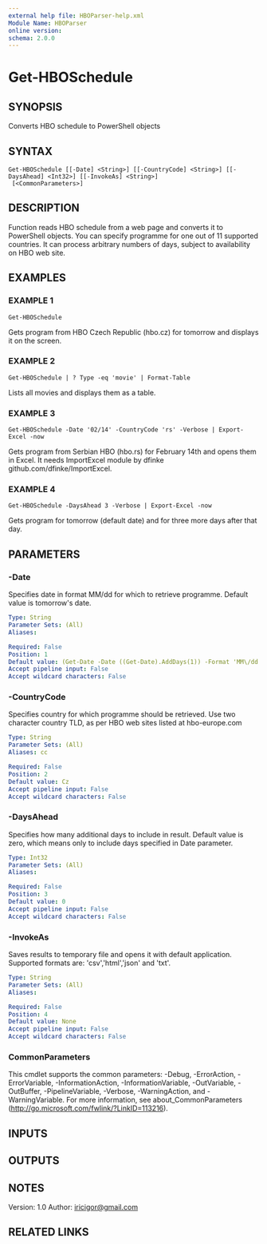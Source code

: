 ```yaml
---
external help file: HBOParser-help.xml
Module Name: HBOParser
online version:
schema: 2.0.0
---
```


# Get-HBOSchedule

## SYNOPSIS
Converts HBO schedule to PowerShell objects

## SYNTAX

```
Get-HBOSchedule [[-Date] <String>] [[-CountryCode] <String>] [[-DaysAhead] <Int32>] [[-InvokeAs] <String>]
 [<CommonParameters>]
```

## DESCRIPTION
Function reads HBO schedule from a web page and converts it to PowerShell objects.
You can specify programme for one out of 11 supported countries.
It can process arbitrary numbers of days, subject to availability on HBO web site.

## EXAMPLES

### EXAMPLE 1
```
Get-HBOSchedule
```

Gets program from HBO Czech Republic (hbo.cz) for tomorrow and displays it on the screen.

### EXAMPLE 2
```
Get-HBOSchedule | ? Type -eq 'movie' | Format-Table
```

Lists all movies and displays them as a table.

### EXAMPLE 3
```
Get-HBOSchedule -Date '02/14' -CountryCode 'rs' -Verbose | Export-Excel -now
```

Gets program from Serbian HBO (hbo.rs) for February 14th and opens them in Excel.
It needs ImportExcel module by dfinke github.com/dfinke/ImportExcel.

### EXAMPLE 4
```
Get-HBOSchedule -DaysAhead 3 -Verbose | Export-Excel -now
```

Gets program for tomorrow (default date) and for three more days after that day.

## PARAMETERS

### -Date
Specifies date in format MM/dd for which to retrieve programme.
Default value is tomorrow's date.

```yaml
Type: String
Parameter Sets: (All)
Aliases:

Required: False
Position: 1
Default value: (Get-Date -Date ((Get-Date).AddDays(1)) -Format 'MM\/dd')
Accept pipeline input: False
Accept wildcard characters: False
```

### -CountryCode
Specifies country for which programme should be retrieved.
Use two character country TLD, as per HBO web sites listed at hbo-europe.com

```yaml
Type: String
Parameter Sets: (All)
Aliases: cc

Required: False
Position: 2
Default value: Cz
Accept pipeline input: False
Accept wildcard characters: False
```

### -DaysAhead
Specifies how many additional days to include in result.
Default value is zero, which means only to include days specified in Date parameter.

```yaml
Type: Int32
Parameter Sets: (All)
Aliases:

Required: False
Position: 3
Default value: 0
Accept pipeline input: False
Accept wildcard characters: False
```

### -InvokeAs
Saves results to temporary file and opens it with default application.
Supported formats are: 'csv','html','json' and 'txt'.

```yaml
Type: String
Parameter Sets: (All)
Aliases:

Required: False
Position: 4
Default value: None
Accept pipeline input: False
Accept wildcard characters: False
```

### CommonParameters
This cmdlet supports the common parameters: -Debug, -ErrorAction, -ErrorVariable, -InformationAction, -InformationVariable, -OutVariable, -OutBuffer, -PipelineVariable, -Verbose, -WarningAction, and -WarningVariable. For more information, see about_CommonParameters (http://go.microsoft.com/fwlink/?LinkID=113216).

## INPUTS

## OUTPUTS

## NOTES
Version:        1.0
Author:         iricigor@gmail.com

## RELATED LINKS
